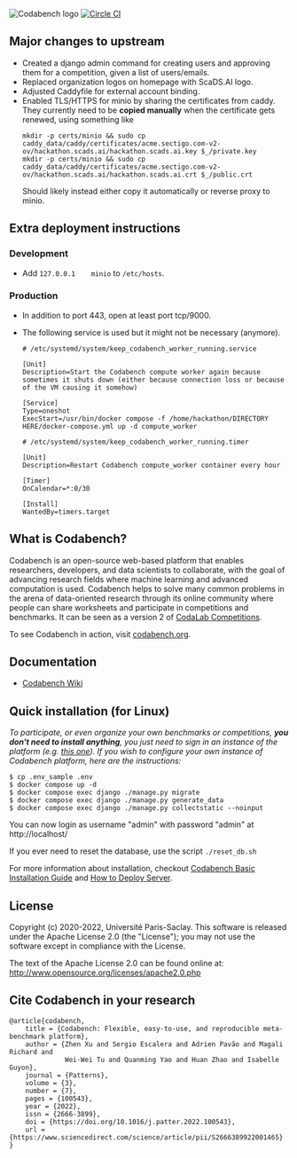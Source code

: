 ![Codabench logo](src/static/img/codabench_black.png) [![Circle CI](https://circleci.com/gh/codalab/codabench.svg?style=shield)](https://app.circleci.com/pipelines/github/codalab/codabench)

## Major changes to upstream

* Created a django admin command for creating users and approving them for a competition, given a list of users/emails.
* Replaced organization logos on homepage with ScaDS.AI logo.
* Adjusted Caddyfile for external account binding.
* Enabled TLS/HTTPS for minio by sharing the certificates from caddy.
  They currently need to be **copied manually** when the certificate gets renewed, using something like
  ```
  mkdir -p certs/minio && sudo cp caddy_data/caddy/certificates/acme.sectigo.com-v2-ov/hackathon.scads.ai/hackathon.scads.ai.key $_/private.key
  mkdir -p certs/minio && sudo cp caddy_data/caddy/certificates/acme.sectigo.com-v2-ov/hackathon.scads.ai/hackathon.scads.ai.crt $_/public.crt
  ```
  Should likely instead either copy it automatically or reverse proxy to minio.

## Extra deployment instructions

### Development

* Add `127.0.0.1	minio` to `/etc/hosts`.

### Production

* In addition to port 443, open at least port tcp/9000.
* The following service is used but it might not be necessary (anymore).

  ```
  # /etc/systemd/system/keep_codabench_worker_running.service

  [Unit]
  Description=Start the Codabench compute worker again because sometimes it shuts down (either because connection loss or because of the VM causing it somehow)

  [Service]
  Type=oneshot
  ExecStart=/usr/bin/docker compose -f /home/hackathon/DIRECTORY HERE/docker-compose.yml up -d compute_worker
  ```

  ```
  # /etc/systemd/system/keep_codabench_worker_running.timer

  [Unit]
  Description=Restart Codabench compute_worker container every hour

  [Timer]
  OnCalendar=*:0/30

  [Install]
  WantedBy=timers.target
  ```

## What is Codabench?

Codabench is an open-source web-based platform that enables researchers, developers, and data scientists to collaborate, with the goal of advancing research fields where machine learning and advanced computation is used. Codabench helps to solve many common problems in the arena of data-oriented research through its online community where people can share worksheets and participate in competitions and benchmarks. It can be seen as a version 2 of [CodaLab Competitions](https://github.com/codalab/codalab-competitions).

To see Codabench in action, visit [codabench.org](https://www.codabench.org/).


## Documentation

- [Codabench Wiki](https://github.com/codalab/codabench/wiki)


## Quick installation (for Linux)

_To participate, or even organize your own benchmarks or competitions, **you don't need to install anything**, you just need to sign in an instance of the platform (e.g. [this one](https://www.codabench.org/)).
If you wish to configure your own instance of Codabench platform, here are the instructions:_


```
$ cp .env_sample .env
$ docker compose up -d
$ docker compose exec django ./manage.py migrate
$ docker compose exec django ./manage.py generate_data
$ docker compose exec django ./manage.py collectstatic --noinput
```

You can now login as username "admin" with password "admin" at http://localhost/

If you ever need to reset the database, use the script `./reset_db.sh`

For more information about installation, checkout [Codabench Basic Installation Guide](https://github.com/codalab/codabench/wiki/Codabench-Installation) and [How to Deploy Server](https://github.com/codalab/codabench/wiki/How-to-deploy-Codabench-on-your-server).


## License

Copyright (c) 2020-2022, Université Paris-Saclay.
This software is released under the Apache License 2.0 (the "License"); you may not use the software except in compliance with the License.

The text of the Apache License 2.0 can be found online at:
http://www.opensource.org/licenses/apache2.0.php


## Cite Codabench in your research

```
@article{codabench,
    title = {Codabench: Flexible, easy-to-use, and reproducible meta-benchmark platform},
    author = {Zhen Xu and Sergio Escalera and Adrien Pavão and Magali Richard and
              Wei-Wei Tu and Quanming Yao and Huan Zhao and Isabelle Guyon},
    journal = {Patterns},
    volume = {3},
    number = {7},
    pages = {100543},
    year = {2022},
    issn = {2666-3899},
    doi = {https://doi.org/10.1016/j.patter.2022.100543},
    url = {https://www.sciencedirect.com/science/article/pii/S2666389922001465}
}
```
